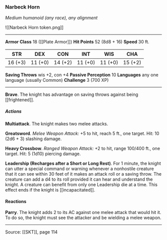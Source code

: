 ### Narbeck Horn
_Medium humanoid (any race), any alignment_

![[Narbeck Horn token.png]]


---

**Armor Class** 18 ([[Plate Armor]])
**Hit Points** 52 (8d8 + 16)
**Speed** 30 ft.

| STR     | DEX     | CON     | INT     | WIS     | CHA     |
|---------|---------|---------|---------|---------|---------|
| 16 (+3) | 11 (+0) | 14 (+2) | 11 (+0) | 11 (+0) | 15 (+2) |

**Saving Throws** wis +2, con +4
**Passive Perception** 10
**Languages** any one language (usually Common)
**Challenge** 3 (700 XP)

---

**Brave**. The knight has advantage on saving throws against being [[frightened]].

##### Actions
**Multiattack**. The knight makes two melee attacks.

**Greatsword**. _Melee Weapon Attack:_ +5 to hit, reach 5 ft., one target. Hit: 10 (2d6 + 3) slashing damage.

**Heavy Crossbow**. _Ranged Weapon Attack:_ +2 to hit, range 100/400 ft., one target. Hit: 5 (1d10) piercing damage.

**Leadership (Recharges after a Short or Long Rest)**. For 1 minute, the knight can utter a special command or warning whenever a nonhostile creature that it can see within 30 feet of it makes an attack roll or a saving throw. The creature can add a d4 to its roll provided it can hear and understand the knight. A creature can benefit from only one Leadership die at a time. This effect ends if the knight is [[incapacitated]].

#### Reactions
**Parry**. The knight adds 2 to its AC against one melee attack that would hit it. To do so, the knight must see the attacker and be wielding a melee weapon.


---

Source: [[SKT]], page 114